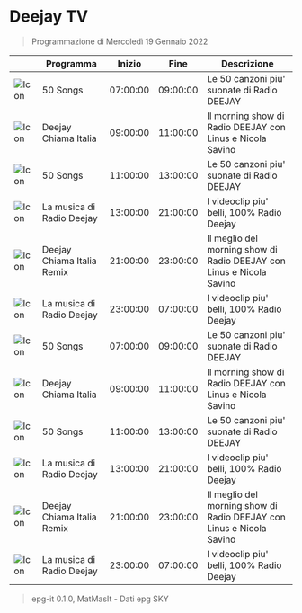 # Deejay TV
> Programmazione di Mercoledì 19 Gennaio 2022

||Programma|Inizio|Fine|Descrizione|
|---|---|---|---|---|
|![Icon]()|50 Songs|07:00:00|09:00:00|Le 50 canzoni piu&#039; suonate di Radio DEEJAY
|![Icon]()|Deejay Chiama Italia|09:00:00|11:00:00|Il morning show di Radio DEEJAY con Linus e Nicola Savino
|![Icon]()|50 Songs|11:00:00|13:00:00|Le 50 canzoni piu&#039; suonate di Radio DEEJAY
|![Icon]()|La musica di Radio Deejay|13:00:00|21:00:00|I videoclip piu&#039; belli, 100% Radio Deejay
|![Icon]()|Deejay Chiama Italia Remix|21:00:00|23:00:00|Il meglio del morning show di Radio DEEJAY con Linus e Nicola Savino
|![Icon]()|La musica di Radio Deejay|23:00:00|07:00:00|I videoclip piu&#039; belli, 100% Radio Deejay
|![Icon]()|50 Songs|07:00:00|09:00:00|Le 50 canzoni piu&#039; suonate di Radio DEEJAY
|![Icon]()|Deejay Chiama Italia|09:00:00|11:00:00|Il morning show di Radio DEEJAY con Linus e Nicola Savino
|![Icon]()|50 Songs|11:00:00|13:00:00|Le 50 canzoni piu&#039; suonate di Radio DEEJAY
|![Icon]()|La musica di Radio Deejay|13:00:00|21:00:00|I videoclip piu&#039; belli, 100% Radio Deejay
|![Icon]()|Deejay Chiama Italia Remix|21:00:00|23:00:00|Il meglio del morning show di Radio DEEJAY con Linus e Nicola Savino
|![Icon]()|La musica di Radio Deejay|23:00:00|07:00:00|I videoclip piu&#039; belli, 100% Radio Deejay



 > epg-it 0.1.0, MatMasIt - Dati epg SKY
